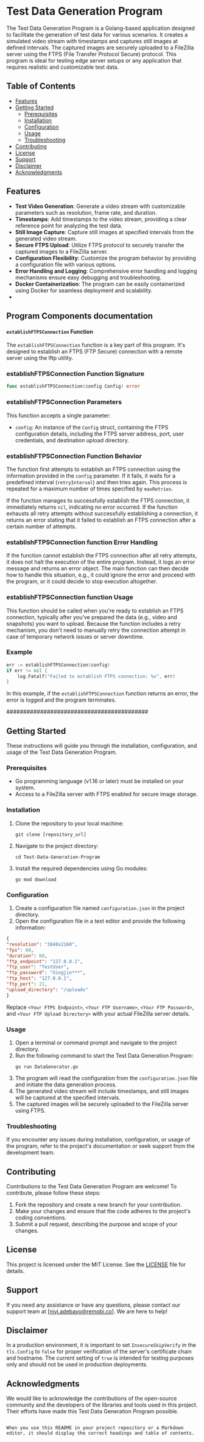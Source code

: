 
# Test Data Generation Program

The Test Data Generation Program is a Golang-based application designed to facilitate the generation of test data for various scenarios. It creates a simulated video stream with timestamps and captures still images at defined intervals. The captured images are securely uploaded to a FileZilla server using the FTPS (File Transfer Protocol Secure) protocol. This program is ideal for testing edge server setups or any application that requires realistic and customizable test data.

## Table of Contents
- [Features](#features)
- [Getting Started](#getting-started)
    - [Prerequisites](#prerequisites)
    - [Installation](#installation)
    - [Configuration](#configuration)
    - [Usage](#usage)
    - [Troubleshooting](#troubleshooting)
- [Contributing](#contributing)
- [License](#license)
- [Support](#support)
- [Disclaimer](#disclaimer)
- [Acknowledgments](#acknowledgments)

## Features

- **Test Video Generation**: Generate a video stream with customizable parameters such as resolution, frame rate, and duration.
- **Timestamps**: Add timestamps to the video stream, providing a clear reference point for analyzing the test data.
- **Still Image Capture**: Capture still images at specified intervals from the generated video stream.
- **Secure FTPS Upload**: Utilize FTPS protocol to securely transfer the captured images to a FileZilla server.
- **Configuration Flexibility**: Customize the program behavior by providing a configuration file with various options.
- **Error Handling and Logging**: Comprehensive error handling and logging mechanisms ensure easy debugging and troubleshooting.
- **Docker Containerization**: The program can be easily containerized using Docker for seamless deployment and scalability.
-


## Program Components documentation
#### `establishFTPSConnection` Function

The `establishFTPSConnection` function is a key part of this program. It's designed to establish an FTPS (FTP Secure) connection with a remote server using the lftp utility.

### establishFTPSConnection Function Signature
```go
func establishFTPSConnection(config Config) error
```
### establishFTPSConnection Parameters
This function accepts a single parameter:
- `config`: An instance of the `Config` struct, containing the FTPS configuration details, including the FTPS server address, port, user credentials, and destination upload directory.

### establishFTPSConnection Function Behavior
The function first attempts to establish an FTPS connection using the information provided in the `config` parameter. If it fails, it waits for a predefined interval (`retryInterval`) and then tries again. This process is repeated for a maximum number of times specified by `maxRetries`.

If the function manages to successfully establish the FTPS connection, it immediately returns `nil`, indicating no error occurred. If the function exhausts all retry attempts without successfully establishing a connection, it returns an error stating that it failed to establish an FTPS connection after a certain number of attempts.

### establishFTPSConnection function Error Handling
If the function cannot establish the FTPS connection after all retry attempts, it does not halt the execution of the entire program. Instead, it logs an error message and returns an error object. The main function can then decide how to handle this situation, e.g., it could ignore the error and proceed with the program, or it could decide to stop execution altogether.

### establishFTPSConnection function Usage
This function should be called when you're ready to establish an FTPS connection, typically after you've prepared the data (e.g., video and snapshots) you want to upload. Because the function includes a retry mechanism, you don't need to manually retry the connection attempt in case of temporary network issues or server downtime.

### Example
```go
err := establishFTPSConnection(config)
if err != nil {
    log.Fatalf("Failed to establish FTPS connection: %v", err)
}
```
In this example, if the `establishFTPSConnection` function returns an error, the error is logged and the program terminates.


##########################################

## Getting Started

These instructions will guide you through the installation, configuration, and usage of the Test Data Generation Program.

### Prerequisites

- Go programming language (v1.16 or later) must be installed on your system.
- Access to a FileZilla server with FTPS enabled for secure image storage.

### Installation

1. Clone the repository to your local machine:
   ```
   git clone [repository_url]
   ```
2. Navigate to the project directory:
   ```
   cd Test-Data-Generation-Program
   ```
3. Install the required dependencies using Go modules:
   ```
   go mod download
   ```

### Configuration

1. Create a configuration file named `configuration.json` in the project directory.
2. Open the configuration file in a text editor and provide the following information:

  ```json
{
  "resolution": "3840x2160",
  "fps": 60,
  "duration": 60,
  "ftp_endpoint": "127.0.0.1",
  "ftp_user": "TestUser",
  "ftp_password": "Xingjin***",
  "ftp_host": "127.0.0.1",
  "ftp_port": 21,
  "upload_directory": "/uploads"
}
```

Replace `<Your FTPS Endpoint>`, `<Your FTP Username>`, `<Your FTP Password>`, and `<Your FTP Upload Directory>` with your actual FileZilla server details.

### Usage

1. Open a terminal or command prompt and navigate to the project directory.
2. Run the following command to start the Test Data Generation Program:
   ```
   go run DataGenerator.go
   ```
3. The program will read the configuration from the `configuration.json` file and initiate the data generation process.
4. The generated video stream will include timestamps, and still images will be captured at the specified intervals.
5. The captured images will be securely uploaded to the FileZilla server using FTPS.

### Troubleshooting

If you encounter any issues during installation, configuration, or usage of the program, refer to the project's documentation or seek support from the development team.

## Contributing

Contributions to the Test Data Generation Program are welcome! To contribute, please follow these steps:

1. Fork the repository and create a new branch for your contribution.
2. Make your changes and ensure that the code adheres to the project's coding conventions.
3. Submit a pull request, describing the purpose and scope of your changes.

## License

This project is licensed under the MIT License. See the [LICENSE](LICENSE) file for details.

## Support

If you need any assistance or have any questions, please contact our support team at [niyi.adebayo@remobi.co]. We are here to help!

## Disclaimer

In a production environment, it is important to set `InsecureSkipVerify` in the `tls.Config` to `false` for proper verification of the server's certificate chain and hostname. The current setting of `true` is intended for testing purposes only and should not be used in production deployments.

## Acknowledgments

We would like to acknowledge the contributions of the open-source community and the developers of the libraries and tools used in this project. Their efforts have made this Test Data Generation Program possible.
```

When you use this README in your project repository or a Markdown editor, it should display the correct headings and table of contents. 
 
 
 
 
 
 
 
 
 
 
 
 
 
 
 
 
 
